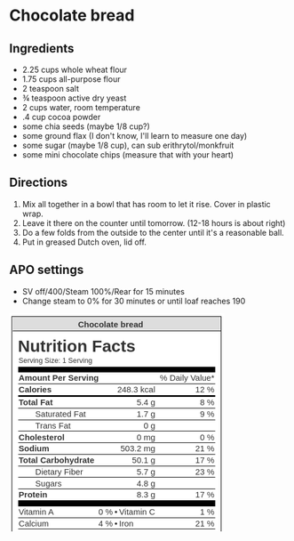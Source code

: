 # Chocolate bread

## Ingredients
* 2.25 cups whole wheat flour
* 1.75 cups all-purpose flour
* 2 teaspoon salt
* ¾ teaspoon active dry yeast
* 2 cups water, room temperature
* .4 cup cocoa powder
* some chia seeds (maybe 1/8 cup?)
* some ground flax (I don't know, I'll learn to measure one day)
* some sugar (maybe 1/8 cup), can sub erithrytol/monkfruit
* some mini chocolate chips (measure that with your heart)

## Directions
1. Mix all together in a bowl that has room to let it rise. Cover in plastic wrap. 
2. Leave it there on the counter until tomorrow. (12-18 hours is about right)
3. Do a few folds from the outside to the center until it's a reasonable ball. 
4. Put in greased Dutch oven, lid off.

## APO settings
* SV off/400/Steam 100%/Rear for 15 minutes
* Change steam to 0% for 30 minutes or until loaf reaches 190

![chocolate bread](https://github.com/suehle/APO/blob/5683d389cb3108f9f82b9d43948bd024596ab497/Bread/Nutrition%20Info/Screenshot%20from%202022-01-28%2013-11-27.png)
